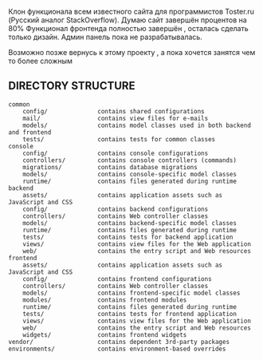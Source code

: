 
Клон функционала всем известного сайта для программистов Toster.ru (Русский аналог StackOverflow).
Думаю сайт завершён процентов на 80%
Функционал фронтенда полностью завершён , осталась сделать только дизайн.
Админ панель пока не разрабатывалась.

Возможно позже вернусь к этому проекту , а пока хочется занятся чем то более сложным

DIRECTORY STRUCTURE
-------------------

```
common
    config/              contains shared configurations
    mail/                contains view files for e-mails
    models/              contains model classes used in both backend and frontend
    tests/               contains tests for common classes    
console
    config/              contains console configurations
    controllers/         contains console controllers (commands)
    migrations/          contains database migrations
    models/              contains console-specific model classes
    runtime/             contains files generated during runtime
backend
    assets/              contains application assets such as JavaScript and CSS
    config/              contains backend configurations
    controllers/         contains Web controller classes
    models/              contains backend-specific model classes
    runtime/             contains files generated during runtime
    tests/               contains tests for backend application    
    views/               contains view files for the Web application
    web/                 contains the entry script and Web resources
frontend
    assets/              contains application assets such as JavaScript and CSS
    config/              contains frontend configurations
    controllers/         contains Web controller classes
    models/              contains frontend-specific model classes
    modules/             contains frontend modules
    runtime/             contains files generated during runtime
    tests/               contains tests for frontend application
    views/               contains view files for the Web application
    web/                 contains the entry script and Web resources
    widgets/             contains frontend widgets
vendor/                  contains dependent 3rd-party packages
environments/            contains environment-based overrides
```

